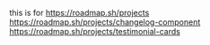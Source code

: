this is for https://roadmap.sh/projects
https://roadmap.sh/projects/changelog-component
https://roadmap.sh/projects/testimonial-cards
